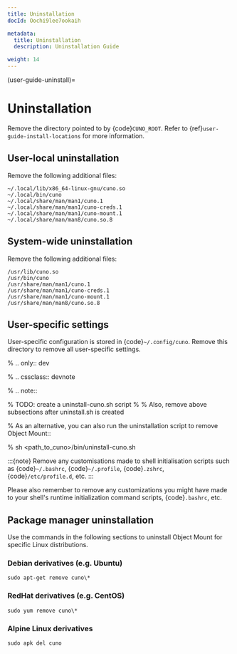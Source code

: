```yaml
---
title: Uninstallation
docId: Oochi9lee7ookaih

metadata:
  title: Uninstallation
  description: Uninstallation Guide

weight: 14    
---
```


(user-guide-uninstall)=

# Uninstallation

Remove the directory pointed to by {code}`CUNO_ROOT`.
Refer to {ref}`user-guide-install-locations` for more information.

## User-local uninstallation

Remove the following additional files:

```
~/.local/lib/x86_64-linux-gnu/cuno.so
~/.local/bin/cuno
~/.local/share/man/man1/cuno.1
~/.local/share/man/man1/cuno-creds.1
~/.local/share/man/man1/cuno-mount.1
~/.local/share/man/man8/cuno.so.8
```

## System-wide uninstallation

Remove the following additional files:

```
/usr/lib/cuno.so
/usr/bin/cuno
/usr/share/man/man1/cuno.1
/usr/share/man/man1/cuno-creds.1
/usr/share/man/man1/cuno-mount.1
/usr/share/man/man8/cuno.so.8
```

## User-specific settings

User-specific configuration is stored in {code}`~/.config/cuno`.
Remove this directory to remove all user-specific settings.

% .. only:: dev

% .. cssclass:: devnote

% .. note::

% TODO: create a uninstall-cuno.sh script
%
% Also, remove above subsections after uninstall.sh is created

% As an alternative, you can also run the uninstallation script to remove Object Mount::

% sh <path_to_cuno>/bin/uninstall-cuno.sh

:::{note}
Remove any customisations made to shell initialisation scripts such as {code}`~/.bashrc`, {code}`~/.profile`, {code}`.zshrc`, {code}`/etc/profile.d`, etc.
:::

Please also remember to remove any customizations you might have made to your shell's runtime initialization command scripts, {code}`.bashrc`, etc.

## Package manager uninstallation

Use the commands in the following sections to uninstall Object Mount for specific Linux distributions.

### Debian derivatives (e.g. Ubuntu)

```console
sudo apt-get remove cuno\*
```

### RedHat derivatives (e.g. CentOS)

```console
sudo yum remove cuno\*
```

### Alpine Linux derivatives

```console
sudo apk del cuno
```
